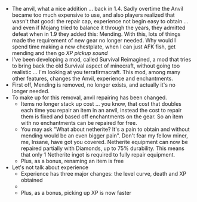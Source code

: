* The anvil, what a nice addition ... back in 1.4. Sadly overtime the Anvil became too much expensive to use, and also players realized that wasn't that good: the repair cap, experience not begin easy to obtain ... and even if Mojang tried to balance it through the years, they admitted defeat when in 1.9 they added this: Mending. With this, lots of things made the requirement of new gear no longer needed. Why would I spend time making a new chestplate, when I can just AFK fish, get mending and then go *XP pickup sound*
* I've been developing a mod, called Survival Reimagined, a mod that tries to bring back the old Survival aspect of minecraft, without going too realistic ... I'm looking at you terrafirmacraft. This mod, among many other features, changes the Anvil, experience and enchantments.
* First off, Mending is removed, no longer exists, and actually it's no longer needed.
* To make up for this removal, anvil repairing has been changed.
  * Items no longer stack up cost ... you know, that cost that doubles each time you repair an item in an anvil, instead the cost to repair them is fixed and based off enchantments on the gear. So an item with no enchantments can be repaired for free.
  * You may ask "What about netherite? It's a pain to obtain and without mending would be an even bigger pain". Don't fear my fellow miner, me, Insane, have got you covered. Netherite equipment can now be repaired partially with Diamonds, up to 75% durability. This means that only 1 Netherite ingot is required to fully repair equipment.
  * Plus, as a bonus, renaming an item is free
* Let's not talk about experience
  * Experience has three major changes: the level curve, death and XP obtained
  * 
  * Plus, as a bonus, picking up XP is now faster